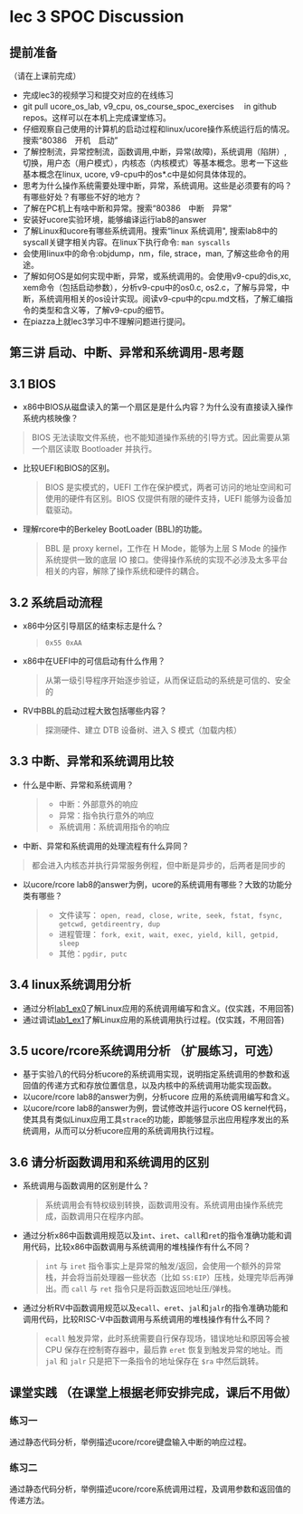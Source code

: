 # lec 3 SPOC Discussion

## **提前准备**
（请在上课前完成）


 - 完成lec3的视频学习和提交对应的在线练习
 - git pull ucore_os_lab, v9_cpu, os_course_spoc_exercises  　in github repos。这样可以在本机上完成课堂练习。
 - 仔细观察自己使用的计算机的启动过程和linux/ucore操作系统运行后的情况。搜索“80386　开机　启动”
 - 了解控制流，异常控制流，函数调用,中断，异常(故障)，系统调用（陷阱）,切换，用户态（用户模式），内核态（内核模式）等基本概念。思考一下这些基本概念在linux, ucore, v9-cpu中的os*.c中是如何具体体现的。
 - 思考为什么操作系统需要处理中断，异常，系统调用。这些是必须要有的吗？有哪些好处？有哪些不好的地方？
 - 了解在PC机上有啥中断和异常。搜索“80386　中断　异常”
 - 安装好ucore实验环境，能够编译运行lab8的answer
 - 了解Linux和ucore有哪些系统调用。搜索“linux 系统调用", 搜索lab8中的syscall关键字相关内容。在linux下执行命令: ```man syscalls```
 - 会使用linux中的命令:objdump，nm，file, strace，man, 了解这些命令的用途。
 - 了解如何OS是如何实现中断，异常，或系统调用的。会使用v9-cpu的dis,xc, xem命令（包括启动参数），分析v9-cpu中的os0.c, os2.c，了解与异常，中断，系统调用相关的os设计实现。阅读v9-cpu中的cpu.md文档，了解汇编指令的类型和含义等，了解v9-cpu的细节。
 - 在piazza上就lec3学习中不理解问题进行提问。

## 第三讲 启动、中断、异常和系统调用-思考题

## 3.1 BIOS
-  x86中BIOS从磁盘读入的第一个扇区是是什么内容？为什么没有直接读入操作系统内核映像？
  > BIOS 无法读取文件系统，也不能知道操作系统的引导方式。因此需要从第一个扇区读取 Bootloader 并执行。
- 比较UEFI和BIOS的区别。
  > BIOS 是实模式的，UEFI 工作在保护模式，两者可访问的地址空间和可使用的硬件有区别。BIOS 仅提供有限的硬件支持，UEFI 能够为设备加载驱动。
- 理解rcore中的Berkeley BootLoader (BBL)的功能。
  > BBL 是 proxy kernel，工作在 H Mode，能够为上层 S Mode 的操作系统提供一致的底层 IO 接口。使得操作系统的实现不必涉及太多平台相关的内容，解除了操作系统和硬件的耦合。

## 3.2 系统启动流程

- x86中分区引导扇区的结束标志是什么？
  > `0x55 0xAA`
- x86中在UEFI中的可信启动有什么作用？
  > 从第一级引导程序开始逐步验证，从而保证启动的系统是可信的、安全的
- RV中BBL的启动过程大致包括哪些内容？
  > 探测硬件、建立 DTB 设备树、进入 S 模式（加载内核）

## 3.3 中断、异常和系统调用比较
- 什么是中断、异常和系统调用？
  > * 中断：外部意外的响应
  > * 异常：指令执行意外的响应
  > * 系统调用：系统调用指令的响应
-  中断、异常和系统调用的处理流程有什么异同？
  > 都会进入内核态并执行异常服务例程，但中断是异步的，后两者是同步的
- 以ucore/rcore lab8的answer为例，ucore的系统调用有哪些？大致的功能分类有哪些？
  > * 文件读写： `open, read, close, write, seek, fstat, fsync, getcwd, getdireentry, dup`
  > * 进程管理： `fork, exit, wait, exec, yield, kill, getpid, sleep`
  > * 其他：`pgdir, putc`

## 3.4 linux系统调用分析
- 通过分析[lab1_ex0](https://github.com/chyyuu/ucore_lab/blob/master/related_info/lab1/lab1-ex0.md)了解Linux应用的系统调用编写和含义。(仅实践，不用回答)
- 通过调试[lab1_ex1](https://github.com/chyyuu/ucore_lab/blob/master/related_info/lab1/lab1-ex1.md)了解Linux应用的系统调用执行过程。(仅实践，不用回答)


## 3.5 ucore/rcore系统调用分析 （扩展练习，可选）
-  基于实验八的代码分析ucore的系统调用实现，说明指定系统调用的参数和返回值的传递方式和存放位置信息，以及内核中的系统调用功能实现函数。
- 以ucore/rcore lab8的answer为例，分析ucore 应用的系统调用编写和含义。
- 以ucore/rcore lab8的answer为例，尝试修改并运行ucore OS kernel代码，使其具有类似Linux应用工具`strace`的功能，即能够显示出应用程序发出的系统调用，从而可以分析ucore应用的系统调用执行过程。

 
## 3.6 请分析函数调用和系统调用的区别
- 系统调用与函数调用的区别是什么？
  > 系统调用会有特权级别转换，函数调用没有。系统调用由操作系统完成，函数调用只在程序内部。
- 通过分析x86中函数调用规范以及`int`、`iret`、`call`和`ret`的指令准确功能和调用代码，比较x86中函数调用与系统调用的堆栈操作有什么不同？
  > `int` 与 `iret` 指令事实上是异常的触发/返回，会使用一个额外的异常栈，并会将当前处理器一些状态（比如 `SS:EIP`）压栈，处理完毕后再弹出。而 `call` 与 `ret` 指令只是将函数返回地址压/弹栈。
- 通过分析RV中函数调用规范以及`ecall`、`eret`、`jal`和`jalr`的指令准确功能和调用代码，比较RISC-V中函数调用与系统调用的堆栈操作有什么不同？
  > `ecall` 触发异常，此时系统需要自行保存现场，错误地址和原因等会被 CPU 保存在控制寄存器中，最后靠 `eret` 恢复到触发异常的地址。而 `jal` 和 `jalr` 只是把下一条指令的地址保存在 `$ra` 中然后跳转。


## 课堂实践 （在课堂上根据老师安排完成，课后不用做）
### 练习一
通过静态代码分析，举例描述ucore/rcore键盘输入中断的响应过程。

### 练习二
通过静态代码分析，举例描述ucore/rcore系统调用过程，及调用参数和返回值的传递方法。
